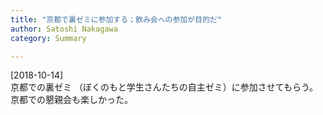 ```yaml
---
title: "京都で裏ゼミに参加する；飲み会への参加が目的だ"
author: Satoshi Nakagawa
category: Summary

---
```


[2018-10-14]  
 京都での裏ゼミ
（ぼくのもと学生さんたちの自主ゼミ）に参加させてもらう。
京都での懇親会も楽しかった。

